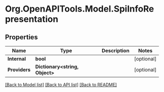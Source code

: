 # Org.OpenAPITools.Model.SpiInfoRepresentation

## Properties

Name | Type | Description | Notes
------------ | ------------- | ------------- | -------------
**Internal** | **bool** |  | [optional] 
**Providers** | **Dictionary&lt;string, Object&gt;** |  | [optional] 

[[Back to Model list]](../README.md#documentation-for-models) [[Back to API list]](../README.md#documentation-for-api-endpoints) [[Back to README]](../README.md)


